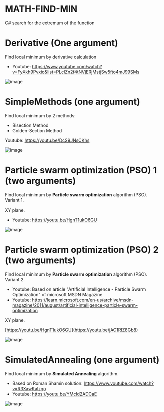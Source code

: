 # MATH-FIND-MIN
 C# search for the extremum of the function

# Derivative (One argument)

Find local minimum by derivative calculation

- Youtube: https://www.youtube.com/watch?v=FyXkh9Pvxio&list=PLclZn2f4tNVjERjMstjSw5fto4mJ99SMs

![image](https://github.com/tltrus/MATH/assets/77125487/8fb1ac33-c5a3-43c3-b543-35d50610a803)


# SimpleMethods (one argument)

Find local minimum by 2 methods:
- Bisection Method
- Golden-Section Method

Youtube: https://youtu.be/DcS9JNsCKhs

![image](https://github.com/tltrus/MATH-FIND-MIN/assets/77125487/bbc8f6e3-0edd-4f07-899a-46cd079d5e72)


# Particle swarm optimization (PSO) 1 (two arguments)

Find local minimum by **Particle swarm optimization** algorithm (PSO).
Variant 1.

XY plane.

- Youtube: https://youtu.be/HgnT1ukO6GU

![image](https://github.com/tltrus/MATH-FIND-MIN/assets/77125487/819b28ce-4090-41b7-8ab4-d945066bc577)


# Particle swarm optimization (PSO) 2 (two arguments)

Find local minimum by **Particle swarm optimization** algorithm (PSO).
Variant 2.

- Youtube: Based on article "Artificial Intelligence - Particle Swarm Optimization" of microsoft MSDN Magazine
- Youtube: https://learn.microsoft.com/en-us/archive/msdn-magazine/2011/august/artificial-intelligence-particle-swarm-optimization

XY plane.

[https://youtu.be/HgnT1ukO6GU](https://youtu.be/jAC1RIZ8Gb8)

![image](https://github.com/tltrus/MATH-FIND-MIN/assets/77125487/cdb5bce9-fa54-4679-ae13-37bd79d727d0)


# SimulatedAnnealing (one argument)

Find local minimum by **Simulated Annealing** algorithm.

- Based on Roman Shamin solution: https://www.youtube.com/watch?v=R3XawKalzgo
- Youtube: https://youtu.be/YMcld2ADCaE

![image](https://github.com/tltrus/MATH-FIND-MIN/assets/77125487/b706a253-fd60-4bdc-b145-772d612da220)


